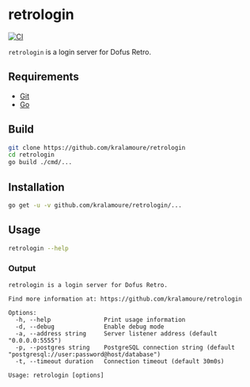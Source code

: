 # retrologin

[![CI](https://github.com/kralamoure/retrologin/actions/workflows/ci.yml/badge.svg)](https://github.com/kralamoure/retrologin/actions/workflows/ci.yml)

`retrologin` is a login server for Dofus Retro.

## Requirements

- [Git](https://git-scm.com/)
- [Go](https://golang.org/)

## Build

```sh
git clone https://github.com/kralamoure/retrologin
cd retrologin
go build ./cmd/...
```

## Installation

```sh
go get -u -v github.com/kralamoure/retrologin/...
```

## Usage

```sh
retrologin --help
```

### Output

```text
retrologin is a login server for Dofus Retro.

Find more information at: https://github.com/kralamoure/retrologin

Options:
  -h, --help               Print usage information
  -d, --debug              Enable debug mode
  -a, --address string     Server listener address (default "0.0.0.0:5555")
  -p, --postgres string    PostgreSQL connection string (default "postgresql://user:password@host/database")
  -t, --timeout duration   Connection timeout (default 30m0s)

Usage: retrologin [options]
```
